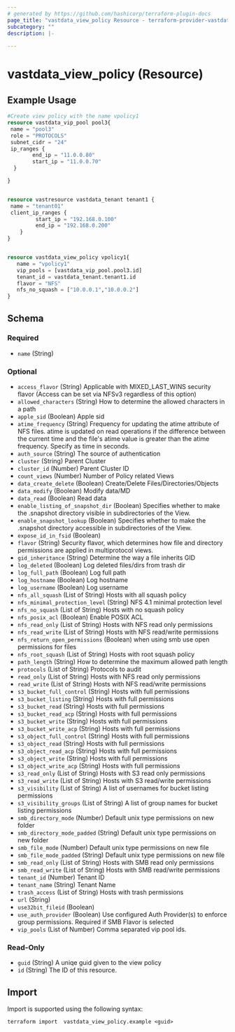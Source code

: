 ```yaml
---
# generated by https://github.com/hashicorp/terraform-plugin-docs
page_title: "vastdata_view_policy Resource - terraform-provider-vastdata"
subcategory: ""
description: |-
  
---
```


# vastdata_view_policy (Resource)



## Example Usage

```terraform
#Create view policy with the name vpolicy1 
resource vastdata_vip_pool pool3{
 name = "pool3"
 role = "PROTOCOLS"
 subnet_cidr = "24"
 ip_ranges {
        end_ip = "11.0.0.80"
        start_ip = "11.0.0.70"
  }

}


resource vastresource vastdata_tenant tenant1 {
 name = "tenant01"
 client_ip_ranges {
         start_ip = "192.168.0.100"
         end_ip = "192.168.0.200"
    }
}


resource vastdata_view_policy vpolicy1{
   name = "vpolicy1"
   vip_pools = [vastdata_vip_pool.pool3.id]
   tenant_id = vastdata_tenant.tenant1.id
   flavor = "NFS"
   nfs_no_squash = ["10.0.0.1","10.0.0.2"]
}
```

<!-- schema generated by tfplugindocs -->
## Schema

### Required

- `name` (String)

### Optional

- `access_flavor` (String) Applicable with MIXED_LAST_WINS security flavor (Access can be set via NFSv3 regardless of this option)
- `allowed_characters` (String) How to determine the allowed characters in a path
- `apple_sid` (Boolean) Apple sid
- `atime_frequency` (String) Frequency for updating the atime attribute of NFS files. atime is updated on read operations if the difference between the current time and the file's atime value is greater than the atime frequency. Specify as time in seconds.
- `auth_source` (String) The source of authentication
- `cluster` (String) Parent Cluster
- `cluster_id` (Number) Parent Cluster ID
- `count_views` (Number) Number of Policy related Views
- `data_create_delete` (Boolean) Create/Delete Files/Directories/Objects
- `data_modify` (Boolean) Modify data/MD
- `data_read` (Boolean) Read data
- `enable_listing_of_snapshot_dir` (Boolean) Specifies whether to make the .snapshot directory visible in subdirectories of the View.
- `enable_snapshot_lookup` (Boolean) Specifies whether to make the .snapshot directory accessible in subdirectories of the View.
- `expose_id_in_fsid` (Boolean)
- `flavor` (String) Security flavor, which determines how file and directory permissions are applied in multiprotocol views.
- `gid_inheritance` (String) Determine the way a file inherits GID
- `log_deleted` (Boolean) Log deleted files/dirs from trash dir
- `log_full_path` (Boolean) Log full path
- `log_hostname` (Boolean) Log hostname
- `log_username` (Boolean) Log username
- `nfs_all_squash` (List of String) Hosts with all squash policy
- `nfs_minimal_protection_level` (String) NFS 4.1 minimal protection level
- `nfs_no_squash` (List of String) Hosts with no squash policy
- `nfs_posix_acl` (Boolean) Enable POSIX ACL
- `nfs_read_only` (List of String) Hosts with NFS read only permissions
- `nfs_read_write` (List of String) Hosts with NFS read/write permissions
- `nfs_return_open_permissions` (Boolean) when using smb use open permissions for files
- `nfs_root_squash` (List of String) Hosts with root squash policy
- `path_length` (String) How to determine the maximum allowed path length
- `protocols` (List of String) Protocols to audit
- `read_only` (List of String) Hosts with NFS read only permissions
- `read_write` (List of String) Hosts with NFS read/write permissions
- `s3_bucket_full_control` (String) Hosts with full permissions
- `s3_bucket_listing` (String) Hosts with full permissions
- `s3_bucket_read` (String) Hosts with full permissions
- `s3_bucket_read_acp` (String) Hosts with full permissions
- `s3_bucket_write` (String) Hosts with full permissions
- `s3_bucket_write_acp` (String) Hosts with full permissions
- `s3_object_full_control` (String) Hosts with full permissions
- `s3_object_read` (String) Hosts with full permissions
- `s3_object_read_acp` (String) Hosts with full permissions
- `s3_object_write` (String) Hosts with full permissions
- `s3_object_write_acp` (String) Hosts with full permissions
- `s3_read_only` (List of String) Hosts with S3 read only permissions
- `s3_read_write` (List of String) Hosts with S3 read/write permissions
- `s3_visibility` (List of String) A list of usernames for bucket listing permissions
- `s3_visibility_groups` (List of String) A list of group names for bucket listing permissions
- `smb_directory_mode` (Number) Default unix type permissions on new folder
- `smb_directory_mode_padded` (String) Default unix type permissions on new folder
- `smb_file_mode` (Number) Default unix type permissions on new file
- `smb_file_mode_padded` (String) Default unix type permissions on new file
- `smb_read_only` (List of String) Hosts with SMB read only permissions
- `smb_read_write` (List of String) Hosts with SMB read/write permissions
- `tenant_id` (Number) Tenant ID
- `tenant_name` (String) Tenant Name
- `trash_access` (List of String) Hosts with trash permissions
- `url` (String)
- `use32bit_fileid` (Boolean)
- `use_auth_provider` (Boolean) Use configured Auth Provider(s) to enforce group permissions. Required if SMB Flavor is selected
- `vip_pools` (List of Number) Comma separated vip pool ids.

### Read-Only

- `guid` (String) A uniqe guid given to the view policy
- `id` (String) The ID of this resource.

## Import

Import is supported using the following syntax:

```shell
terraform import  vastdata_view_policy.example <guid>
```
